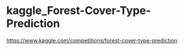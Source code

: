 # kaggle_Forest-Cover-Type-Prediction
https://www.kaggle.com/competitions/forest-cover-type-prediction
